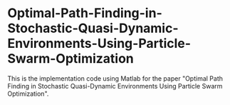 # Optimal-Path-Finding-in-Stochastic-Quasi-Dynamic-Environments-Using-Particle-Swarm-Optimization
This is the implementation code using Matlab for the paper "Optimal Path Finding in Stochastic Quasi-Dynamic Environments Using Particle Swarm Optimization".

